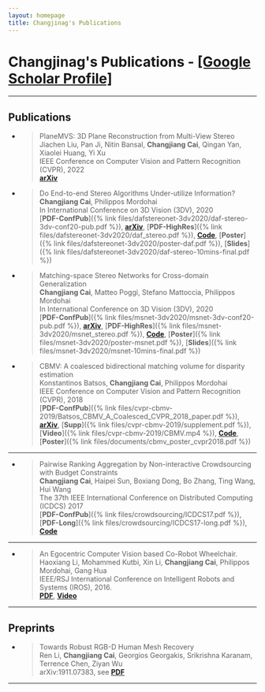 ```yaml
---
layout: homepage
title: Changjinag's Publications
---
```


# Changjinag's Publications - [\[Google Scholar Profile\]](https://scholar.google.com/citations?user=3z8yQkQAAAAJ&hl=en)

---


## Publications

- > PlaneMVS: 3D Plane Reconstruction from Multi-View Stereo  
    Jiachen Liu, Pan Ji, Nitin Bansal, **Changjiang Cai**, Qingan Yan, Xiaolei Huang, Yi Xu   
    IEEE Conference on Computer Vision and Pattern Recognition (CVPR), 2022   
    [**arXiv**](https://arxiv.org/abs/2203.12082)

- > Do End-to-end Stereo Algorithms Under-utilize Information?  
    **Changjiang Cai**, Philippos Mordohai   
    In International Conference on 3D Vision (3DV), 2020   
    [**PDF-ConfPub**]({% link files/dafstereonet-3dv2020/daf-stereo-3dv-conf20-pub.pdf %}), [**arXiv**](https://arxiv.org/abs/2010.07350), [**PDF-HighRes**]({% link files/dafstereonet-3dv2020/daf_stereo.pdf %}), [**Code**](https://github.com/ccj5351/DAFStereoNets), [**Poster**]({% link files/dafstereonet-3dv2020/poster-daf.pdf %}), [**Slides**]({% link files/dafstereonet-3dv2020/daf-stereo-10mins-final.pdf %})

- > Matching-space Stereo Networks for Cross-domain Generalization  
    **Changjiang Cai**, Matteo Poggi, Stefano Mattoccia, Philippos Mordohai   
    In International Conference on 3D Vision (3DV), 2020   
    [**PDF-ConfPub**]({% link files/msnet-3dv2020/msnet-3dv-conf20-pub.pdf %}), [**arXiv**](https://arxiv.org/abs/2010.07347), [**PDF-HighRes**]({% link files/msnet-3dv2020/msnet_stereo.pdf %}), [**Code**](https://github.com/ccj5351/MS-Nets), [**Poster**]({% link files/msnet-3dv2020/poster-msnet.pdf %}), [**Slides**]({% link files/msnet-3dv2020/msnet-10mins-final.pdf %})

- > CBMV: A coalesced bidirectional matching volume for disparity estimation  
    Konstantinos Batsos, **Changjiang Cai**, Philippos Mordohai  
    IEEE Conference on Computer Vision and Pattern Recognition (CVPR), 2018  
    [**PDF-ConfPub**]({% link files/cvpr-cbmv-2019/Batsos_CBMV_A_Coalesced_CVPR_2018_paper.pdf %}), [**arXiv**](https://arxiv.org/pdf/1804.01967.pdf), [**Supp**]({% link files/cvpr-cbmv-2019/supplement.pdf %}), [**Video**]({% link files/cvpr-cbmv-2019/CBMV.mp4 %}), [**Code**](https://github.com/kbatsos/CBMV/tree/master), [**Poster**]({% link files/documents/cbmv_poster_cvpr2018.pdf %})

---

- > Pairwise Ranking Aggregation by Non-interactive Crowdsourcing with Budget Constraints  
    **Changjiang Cai**, Haipei Sun, Boxiang Dong, Bo Zhang, Ting Wang, Hui Wang  
    The 37th IEEE International Conference on Distributed Computing (ICDCS) 2017  
    [**PDF-ConfPub**]({% link files/crowdsourcing/ICDCS17.pdf %}), [**PDF-Long**]({% link files/crowdsourcing/ICDCS17-long.pdf %}), [**Code**](https://github.com/ccj5351/crowdsourcing)

---

- > An Egocentric Computer Vision based Co-Robot Wheelchair.  
    Haoxiang Li, Mohammed Kutbi, Xin Li, **Changjiang Cai**, Philippos Mordohai, Gang Hua  
    IEEE/RSJ International Conference on Intelligent Robots and Systems (IROS), 2016.  
    [**PDF**](https://mordohai.github.io/public/Li_EgocentricVisionWheelchair16.pdf), [**Video**](https://www.youtube.com/watch?v=iqKp9Z0hNqI)  

---

## Preprints

- > Towards Robust RGB-D Human Mesh Recovery  
    Ren Li, **Changjiang Cai**, Georgios Georgakis, Srikrishna Karanam, Terrence Chen, Ziyan Wu  
    arXiv:1911.07383, see [**PDF**](https://arxiv.org/pdf/1911.07383v1.pdf) 

---
